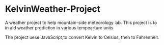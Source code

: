 # KelvinWeather-Project

A weather project to help mountain-side meteorology lab. This project is to in aid weather prediction in various tempearture units

The project uese JavaScript,to convert Kelvin to Celsius, then to Fahrenheit.
